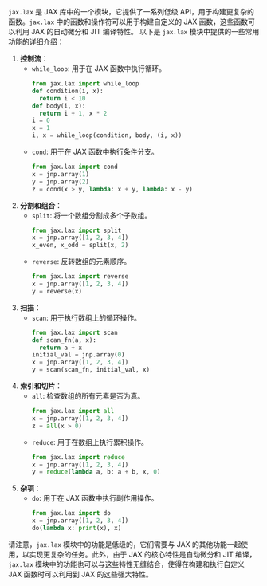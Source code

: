`jax.lax` 是 JAX 库中的一个模块，它提供了一系列低级 API，用于构建更复杂的函数。`jax.lax` 中的函数和操作符可以用于构建自定义的 JAX 函数，这些函数可以利用 JAX 的自动微分和 JIT 编译特性。
以下是 `jax.lax` 模块中提供的一些常用功能的详细介绍：
1. **控制流**：
   - `while_loop`: 用于在 JAX 函数中执行循环。
     ```python
     from jax.lax import while_loop
     def condition(i, x):
       return i < 10
     def body(i, x):
       return i + 1, x * 2
     i = 0
     x = 1
     i, x = while_loop(condition, body, (i, x))
     ```
   - `cond`: 用于在 JAX 函数中执行条件分支。
     ```python
     from jax.lax import cond
     x = jnp.array(1)
     y = jnp.array(2)
     z = cond(x > y, lambda: x + y, lambda: x - y)
     ```
2. **分割和组合**：
   - `split`: 将一个数组分割成多个子数组。
     ```python
     from jax.lax import split
     x = jnp.array([1, 2, 3, 4])
     x_even, x_odd = split(x, 2)
     ```
   - `reverse`: 反转数组的元素顺序。
     ```python
     from jax.lax import reverse
     x = jnp.array([1, 2, 3, 4])
     y = reverse(x)
     ```
3. **扫描**：
   - `scan`: 用于执行数组上的循环操作。
     ```python
     from jax.lax import scan
     def scan_fn(a, x):
       return a + x
     initial_val = jnp.array(0)
     x = jnp.array([1, 2, 3, 4])
     y = scan(scan_fn, initial_val, x)
     ```
4. **索引和切片**：
   - `all`: 检查数组的所有元素是否为真。
     ```python
     from jax.lax import all
     x = jnp.array([1, 2, 3, 4])
     z = all(x > 0)
     ```
   - `reduce`: 用于在数组上执行累积操作。
     ```python
     from jax.lax import reduce
     x = jnp.array([1, 2, 3, 4])
     y = reduce(lambda a, b: a + b, x, 0)
     ```
5. **杂项**：
   - `do`: 用于在 JAX 函数中执行副作用操作。
     ```python
     from jax.lax import do
     x = jnp.array([1, 2, 3, 4])
     do(lambda x: print(x), x)
     ```
请注意，`jax.lax` 模块中的功能是低级的，它们需要与 JAX 的其他功能一起使用，以实现更复杂的任务。此外，由于 JAX 的核心特性是自动微分和 JIT 编译，`jax.lax` 模块中的功能也可以与这些特性无缝结合，使得在构建和执行自定义 JAX 函数时可以利用到 JAX 的这些强大特性。

